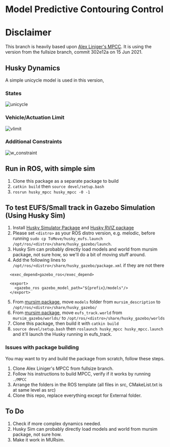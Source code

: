 # Model Predictive Contouring Control

# Disclaimer
This branch is heavily based upon [Alex Liniger's MPCC](https://github.com/alexliniger/MPCC). It is using the version from the fullsize branch, commit 302e12a on 15 Jun 2021.

## Husky Dynamics
A simple unicycle model is used in this version,

### States
![unicycle](https://user-images.githubusercontent.com/78944454/129431697-3a2fe54c-337d-4d4b-92cb-442be8bf3487.png)

### Vehicle/Actuation Limit
![vlimit](https://user-images.githubusercontent.com/78944454/129431821-b8603b5a-1c20-4a58-87b6-585d4d36f1f6.png)

### Additional Constraints
![w_constraint](https://user-images.githubusercontent.com/78944454/129431906-9bae518b-8d8c-44fb-8de1-f1004c24489f.png)


## Run in ROS, with simple sim
1. Clone this package as a separate package to build
2. `catkin build` then `source devel/setup.bash`
3. `rosrun husky_mpcc husky_mpcc -0 -1`

## To test EUFS/Small track in Gazebo Simulation (Using Husky Sim)
1. Install [Husky Simulator Package](http://wiki.ros.org/husky_gazebo/Tutorials/Simulating%20Husky) and [Husky RVIZ package](http://wiki.ros.org/husky_control/Tutorials/Interfacing%20with%20Husky)
2. Please set `<distro>` as your ROS distro version, e.g. melodic, before running `sudo cp ToMove/husky_eufs.launch /opt/ros/<distro>/share/husky_gazebo/launch`.
3. Husky Sim can probably directly load models and world from mursim package, not sure how, so we'll do a bit of moving stuff around.
4. Add the following lines to `/opt/ros/<distro>/share/husky_gazebo/package.xml` if they are not there
```
  <exec_depend>gazebo_ros</exec_depend>

  <export>
    <gazebo_ros gazebo_model_path="${prefix}/models"/>
  </export>
```
5. From [mursim package](https://github.com/MURDriverless/mursim), move `models` folder from `mursim_description` to `/opt/ros/<distro>/share/husky_gazebo/`
6. From [mursim package](https://github.com/MURDriverless/mursim), move `eufs_track.world` from `mursim_gazebo/worlds/` to `/opt/ros/<distro>/share/husky_gazebo/worlds`
7. Clone this package, then build it with `catkin build`
8. `source devel/setup.bash` then `roslaunch husky_mpcc husky_mpcc.launch` and it'll launch the Husky running in eufs_track.

### Issues with package building
You may want to try and build the package from scratch, follow these steps.
1. Clone Alex Liniger's MPCC from fullsize branch.
2. Follow his instructions to build MPCC, verify if it works by running `./MPCC`
3. Arrange the folders in the ROS template (all files in src, CMakeList.txt is at same level as src)
4. Clone this repo, replace everything except for External folder.

## To Do
1. Check if more complex dynamics needed.
2. Husky Sim can probably directly load models and world from mursim package, not sure how.
3. Make it work in MURsim.  
